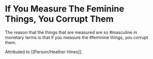 # If You Measure The Feminine Things, You Corrupt Them

The reason that the things that are measured are so #masculine in monetary terms is that if you measure the #feminine things, you corrupt them.

Attributed to [[Person/Heather Hines]].